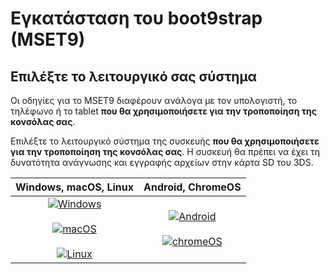 # Εγκατάσταση του boot9strap (MSET9)

## Επιλέξτε το λειτουργικό σας σύστημα

Οι οδηγίες για το MSET9 διαφέρουν ανάλογα με τον υπολογιστή, το τηλέφωνο ή το tablet **που θα χρησιμοποιήσετε για την τροποποίηση της κονσόλας σας**.

Επιλέξτε το λειτουργικό σύστημα της συσκευής **που θα χρησιμοποιήσετε για την τροποποίηση της κονσόλας σας**. Η συσκευή θα πρέπει να έχει τη δυνατότητα ανάγνωσης και εγγραφής αρχείων στην κάρτα SD του 3DS.

|                                                                                                      Windows, macOS, Linux                                                                                                     |                                                                            Android, ChromeOS                                                                           |
| :----------------------------------------------------------------------------------------------------------------------------------------------------------------------------------------------------------------------------: | :--------------------------------------------------------------------------------------------------------------------------------------------------------------------: |
| [![Windows](/images/windows.png)](installing-boot9strap-\(mset9-cli\)) <br><br> [![macOS](/images/macos.png)](installing-boot9strap-\(mset9-cli\)) <br><br> [![Linux](/images/linux.png)](installing-boot9strap-\(mset9-cli\)) | [![Android](/images/android.png)](installing-boot9strap-\(mset9-play-store\)) <br><br> [![chromeOS](/images/chromeos.png)](installing-boot9strap-\(mset9-play-store\)) |